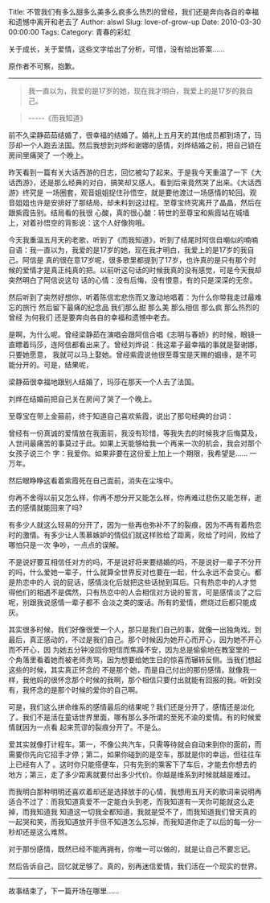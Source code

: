 Title: 不管我们有多么甜多么美多么疯多么热烈的曾经，我们还是奔向各自的幸福和遗憾中离开和老去了
Author: alswl
Slug: love-of-grow-up
Date: 2010-03-30 00:00:00
Tags: 
Category: 青春的彩虹

关于成长，关于爱情，这些文字给出了分析，可惜，没有给出答案……

原作者不可察，抱歉。

* * *

> 我一直以为，我爱的是17岁的她，现在我才明白，我爱上的是17岁的我自己。

>

> -----《而我知道》

前不久梁静茹茹结婚了，很幸福的结婚了。婚礼上五月天的其他成员都到场了，玛莎却一个人跑去法国。然后我想到刘烨和谢娜的感情，刘烨结婚之前，把自己锁在房间里痛哭了
一个晚上。

昨天看到一篇有关大话西游的日志，回忆被勾了起来。于是我今天重温了一下《大话西游》，还是那么经典的对白，搞笑却又感人。看到后来竟然哭了出来。《大话西游》终究是
一场圈套，观音姐姐捉住孙悟空，就是要他渡过一场感情的轮回。观音姐姐也许是安排好了那结局，却未料到这过程。至尊宝终究离开了晶晶，然后在跟紫霞告别。结局看的我很
心酸，真的很心酸：转世的至尊宝和紫霞站在城墙上，对着孙悟空的背影说：这个人好像狗哦。

今天我重温五月天的老歌，听到了《而我知道》，听到了结尾时阿信自嘲似的喃喃自语：我一直以为，我爱的是17岁的她，现在我才明白，我爱上的是17岁的我自己。阿信是
真的很在意17岁呢，很多歌里都提到了17岁，也许真的是只有那个时候的爱情才是真正纯真的把。以前听这句话的时候我真的没有感觉，可是今天我却突然明白了阿信说这句
话的心情：没有后悔，没有恨意，有的只是深深的无奈。

然后听到了突然好想你，听着陈信宏悲伤而又激动地唱着：为什么你带我走过最难忘的旅行 然后留下最痛的纪念品 我们那么甜 那么美 那么相信 那么疯 那么热烈的曾经
为何我们 还是要奔向各自的幸福和遗憾中老去。

是啊，为什么呢。曾经梁静茹在演唱会跟阿信合唱《志明与春娇》的时候，眼镜一直瞟着玛莎，连阿信都看出来了。曾经刘烨说：我这辈子最幸福的事就是娶谢娜，只要她愿意，
我就可以马上娶她。曾经紫霞说他很至尊宝是天赐的姻缘，是不可能分开的。可是，结果呢，

梁静茹很幸福地跟别人结婚了，玛莎在那天一个人去了法国。

刘烨在结婚前把自己关在房间了哭了一个晚上。

至尊宝在带上金箍前，终于知道自己喜欢紫霞，说出了那句经典的台词：

曾经有一份真诚的爱情放在我面前，我没有珍惜，等我失去的时候我才后悔莫及，人世间最痛苦的事莫过于此。如果上天能够给我一个再来一次的机会，我会对那个女孩子说三个
字：我爱你。如果非要在这份爱上加上一个期限，我希望是…… 一万年。

然后眼睁睁这看着紫霞死在自己面前，消失在尘埃中。

你再不舍得以前又怎么样，你再不想分开又能怎么样，你再难过悲伤又能怎样，逝去的感情就能回来了吗?

有多少人就这么轻易的分开了，因为一些再也弥补不了的裂痕，因为不再有着热恋时的激情。有多少让人羡慕嫉妒的情侣们就这样败给了距离，败给了时间，败给了哪怕只是一次
争吵，一点点的误解。

不是说好要互相信任对方的吗，不是说好将来要结婚的吗，不是说好一辈子不分开的吗，什么爱她一辈子，什么就算全世界反对也要在一起，什么永远不会变心。都是热恋中的人
说的屁话，感情淡化后就把这些话抛到耳后。只有热恋中的人才觉得他们的相遇不是偶然，只有热恋中的人会相信对方说的誓言，可是感情淡了之后呢，别跟我说感情一辈子都不
会淡之类的废话。所有的爱情，燃烧过后都只能成灰。

其实很多时候，我们好像很爱一个人，那只是我们自己的事，就像一出独角戏。到最后，真正感动的，不过是我们自己。那个时候因为她开心而开心，因为她不开心而不开心，因
为她五分钟没回你短信而焦躁不安，因为总是偷偷地在教室里的一个角落里看着她而被老师责骂，因为想要给她生日的惊喜而辗转反侧。当我们想起这些的时候，其实真正怀念的
不是那个她，而是自己付出的那份感情。就像我一样，我他妈的很怀念那个时候的我啊，那个相信只要付出就能有回报的我。听到没有，我怀念的是那个时候的爱你的自己啊。

可是，我们这么拼命维系的感情最后的结果呢？我们还是分开了，感情还是淡化了。我们不是活在童话世界里面，哪有那么多所谓的至死不渝的爱情。有的时候爱情就因为一点看
起来荒谬的裂痕分开了。不是么。

爱其实就像打计程车。第一，不像公共汽车，只需等待就会自动来到你的面前，而需要你先向它招手才停；第二，如果你碰到的是空车，那就是你的幸运，但往往车上已经有人了
。这时你只能搭便车，只有先到的乘客下了车后，才能去你想去的地方；第三，走了多少距离就要付出多少代价。你越是维系到时候就越是难过。

而我明白那种明明还喜欢着却还是选择放手的心情，我想用五月天的歌词来说明再适合不过了：而我知道真爱不一定能白头到老，而我知道有一天你可能就这么走掉，而我知道我
知道这一切我全都知道，我就是受不了，而我知道我们曾天真的一起哭和笑，而我知道放开手但不知道怎么忘掉，而我知道你走了以后的每一分一秒却还是这么难熬。

对于那份感情，既然已经不能再拥有，你唯一可以做的，就是让自己不要忘记。

然后告诉自己，回忆就足够了。真的，别再迷信爱情，我们活在一个现实的世界。

* * *

故事结束了，下一篇开场在哪里……

